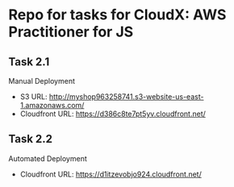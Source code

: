 # Repo for tasks for CloudX: AWS Practitioner for JS

## Task 2.1

Manual Deployment

- S3 URL: http://myshop963258741.s3-website-us-east-1.amazonaws.com/
- Cloudfront URL: https://d386c8te7pt5yv.cloudfront.net/

## Task 2.2

Automated Deployment

- Cloudfront URL: https://d1itzevobjo924.cloudfront.net/
